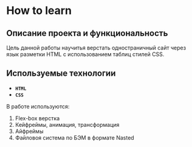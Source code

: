 # How to learn

## Описание проекта и функциональность

Цель данной работы научитья верстать одностраничный сайт через язык разметки HTML с использованием таблиц стилей CSS.

## Используемые технологии

* __`HTML`__
* __`CSS`__

В работе используются: 
1. Flex-box верстка 
2. Кейфреймы, анимация, трансформация 
3. Айфреймы 
4. Файловоя система по БЭМ в формате Nasted 
